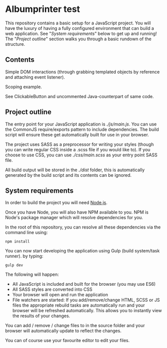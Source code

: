 # Albumprinter test

This repository contains a basic setup for a JavaScript project. You
will have the luxury of having a fully configured environment that can
build a web application. See "_System requirements_" below to get up
and running! The "_Project outline_" section walks you through a basic
rundown of the structure.

## Contents

Simple DOM interactions (through grabbing templated objects by reference and
attaching event listener).

Scoping example.

See ClickableButton and uncommented Java-counterpart of same code.


## Project outline

The entry point for your JavaScript application is _./js/main.js_. You can use the
CommonJS require/exports pattern to include dependencies. The build script
will ensure these get automatically built for use in your browser.

The project uses SASS as a preprocessor for writing your styles (though you can
write regular CSS inside a .scss file if you would like to). If you choose to use CSS,
you can use _./css/main.scss_ as your entry point SASS file.

All build output will be stored in the _./dist_ folder, this is
automatically generated by the build script and its contents can be ignored.

## System requirements

In order to build the project you will need [Node.js](https://nodejs.org/en/).

Once you have Node, you will also have NPM available to you. NPM is Node's
package manager which will resolve dependencies for you.

In the root of this repository, you can resolve all these dependencies via
the command line using:

    npm install
    
You can now start developing the application using Gulp (build system/task
runner). by typing:

    gulp dev
    
The following will happen:

 * All JavaScript is included and built for the browser (you may use ES6)
 * All SASS styles are converted into CSS
 * Your browser will open and run the application
 * File watchers are started:
   If you add/remove/change HTML, SCSS or JS files the
   appropriate rebuild tasks are automatically run and your browser will
   be refreshed automatically. This allows you to instantly view the
   results of your changes.

You can add / remove / change files to in the source folder and your
browser will automatically update to reflect the changes.

You can of course use your favourite editor to edit your files.
